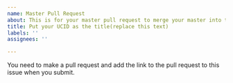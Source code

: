 ```yaml
---
name: Master Pull Request
about: This is for your master pull request to merge your master into this repo.
title: Put your UCID as the title(replace this text)
labels: ''
assignees: ''

---
```


You need to make a pull request and add the link to the pull request to this issue when you submit.